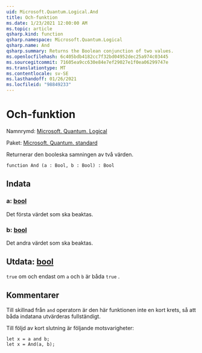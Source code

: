 ```yaml
---
uid: Microsoft.Quantum.Logical.And
title: Och-funktion
ms.date: 1/23/2021 12:00:00 AM
ms.topic: article
qsharp.kind: function
qsharp.namespace: Microsoft.Quantum.Logical
qsharp.name: And
qsharp.summary: Returns the Boolean conjunction of two values.
ms.openlocfilehash: 6c405bdb4182cc7f32bd04952dec25a974c03445
ms.sourcegitcommit: 71605ea9cc630e84e7ef29027e1f0ea06299747e
ms.translationtype: MT
ms.contentlocale: sv-SE
ms.lasthandoff: 01/26/2021
ms.locfileid: "98849233"
---
```

# <a name="and-function"></a>Och-funktion

Namnrymd: [Microsoft. Quantum. Logical](xref:Microsoft.Quantum.Logical)

Paket: [Microsoft. Quantum. standard](https://nuget.org/packages/Microsoft.Quantum.Standard)


Returnerar den booleska samningen av två värden.

```qsharp
function And (a : Bool, b : Bool) : Bool
```


## <a name="input"></a>Indata

### <a name="a--bool"></a>a: [bool](xref:microsoft.quantum.lang-ref.bool)

Det första värdet som ska beaktas.


### <a name="b--bool"></a>b: [bool](xref:microsoft.quantum.lang-ref.bool)

Det andra värdet som ska beaktas.



## <a name="output--bool"></a>Utdata: [bool](xref:microsoft.quantum.lang-ref.bool)

`true` om och endast om `a` och `b` är båda `true` .

## <a name="remarks"></a>Kommentarer

Till skillnad från `and` operatorn är den här funktionen inte en kort krets, så att båda indatana utvärderas fullständigt.

Till följd av kort slutning är följande motsvarigheter:

```qsharp
let x = a and b;
let x = And(a, b);
```